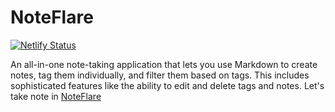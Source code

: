 # NoteFlare
[![Netlify Status](https://api.netlify.com/api/v1/badges/89758141-3359-453f-b355-dedea712801e/deploy-status)](https://app.netlify.com/sites/noteflare/deploys)

An all-in-one note-taking application that lets you use Markdown to create notes, tag them individually, and filter them based on tags. This includes sophisticated features like the ability to edit and delete tags and notes. Let's take note in [NoteFlare](https://noteflare.netlify.app/)

